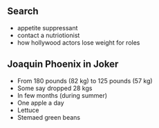 ## Search
- appetite suppressant
- contact a nutriotionist
- how hollywood actors lose weight for roles


## Joaquin Phoenix in Joker

- From 180 pounds (82 kg) to 125 pounds (57 kg)
- Some say dropped 28 kgs
- In few months (during summer)
- One apple a day
- Lettuce
- Stemaed green beans
